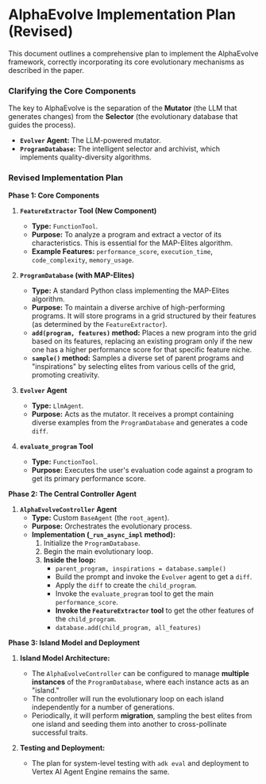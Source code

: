 # AlphaEvolve Implementation Plan (Revised)

This document outlines a comprehensive plan to implement the AlphaEvolve framework, correctly incorporating its core evolutionary mechanisms as described in the paper.

### **Clarifying the Core Components**

The key to AlphaEvolve is the separation of the **Mutator** (the LLM that generates changes) from the **Selector** (the evolutionary database that guides the process). 

*   **`Evolver` Agent:** The LLM-powered mutator.
*   **`ProgramDatabase`:** The intelligent selector and archivist, which implements quality-diversity algorithms.

### **Revised Implementation Plan**

**Phase 1: Core Components**

1.  **`FeatureExtractor` Tool (New Component)**
    *   **Type:** `FunctionTool`.
    *   **Purpose:** To analyze a program and extract a vector of its characteristics. This is essential for the MAP-Elites algorithm.
    *   **Example Features:** `performance_score`, `execution_time`, `code_complexity`, `memory_usage`.

2.  **`ProgramDatabase` (with MAP-Elites)**
    *   **Type:** A standard Python class implementing the MAP-Elites algorithm.
    *   **Purpose:** To maintain a diverse archive of high-performing programs. It will store programs in a grid structured by their features (as determined by the `FeatureExtractor`).
    *   **`add(program, features)` method:** Places a new program into the grid based on its features, replacing an existing program only if the new one has a higher performance score for that specific feature niche.
    *   **`sample()` method:** Samples a diverse set of parent programs and "inspirations" by selecting elites from various cells of the grid, promoting creativity.

3.  **`Evolver` Agent**
    *   **Type:** `LlmAgent`.
    *   **Purpose:** Acts as the mutator. It receives a prompt containing diverse examples from the `ProgramDatabase` and generates a code `diff`.

4.  **`evaluate_program` Tool**
    *   **Type:** `FunctionTool`.
    *   **Purpose:** Executes the user's evaluation code against a program to get its primary performance score.

**Phase 2: The Central Controller Agent**

1.  **`AlphaEvolveController` Agent**
    *   **Type:** Custom `BaseAgent` (the `root_agent`).
    *   **Purpose:** Orchestrates the evolutionary process.
    *   **Implementation (`_run_async_impl` method):**
        1.  Initialize the `ProgramDatabase`.
        2.  Begin the main evolutionary loop.
        3.  **Inside the loop:**
            *   `parent_program, inspirations = database.sample()`
            *   Build the prompt and invoke the `Evolver` agent to get a `diff`.
            *   Apply the `diff` to create the `child_program`.
            *   Invoke the `evaluate_program` tool to get the main `performance_score`.
            *   **Invoke the `FeatureExtractor` tool** to get the other features of the `child_program`.
            *   `database.add(child_program, all_features)`

**Phase 3: Island Model and Deployment**

1.  **Island Model Architecture:**
    *   The `AlphaEvolveController` can be configured to manage **multiple instances** of the `ProgramDatabase`, where each instance acts as an "island."
    *   The controller will run the evolutionary loop on each island independently for a number of generations.
    *   Periodically, it will perform **migration**, sampling the best elites from one island and seeding them into another to cross-pollinate successful traits.

2.  **Testing and Deployment:**
    *   The plan for system-level testing with `adk eval` and deployment to Vertex AI Agent Engine remains the same.
